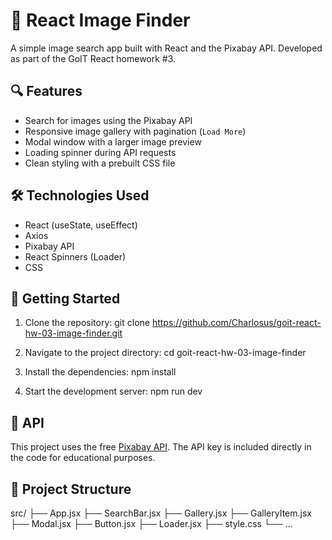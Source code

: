 # 📸 React Image Finder

A simple image search app built with React and the Pixabay API. Developed as part of the GoIT React homework #3.

## 🔍 Features

- Search for images using the Pixabay API
- Responsive image gallery with pagination (`Load More`)
- Modal window with a larger image preview
- Loading spinner during API requests
- Clean styling with a prebuilt CSS file

## 🛠️ Technologies Used

- React (useState, useEffect)
- Axios
- Pixabay API
- React Spinners (Loader)
- CSS

## 🚀 Getting Started

1. Clone the repository:
   git clone https://github.com/Charlosus/goit-react-hw-03-image-finder.git

2. Navigate to the project directory:
   cd goit-react-hw-03-image-finder

3. Install the dependencies:
   npm install

4. Start the development server:
   npm run dev

## 🔗 API

This project uses the free [Pixabay API](https://pixabay.com/api/docs/). The API key is included directly in the code for educational purposes.

## 📁 Project Structure

src/
├── App.jsx
├── SearchBar.jsx
├── Gallery.jsx
├── GalleryItem.jsx
├── Modal.jsx
├── Button.jsx
├── Loader.jsx
├── style.css
└── ...

